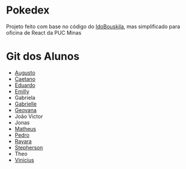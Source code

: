 # Pokedex

Projeto feito com base no código do [IdoBouskila](https://github.com/IdoBouskila/Pokedex/tree/master), mas simplificado para oficina de React da PUC Minas

# Git dos Alunos
- [Augusto](https://github.com/AugustoGAMiotti)
- [Caetano](https://github.com/Caetano-Loiola)
- [Eduardo](https://github.com/eduardodutraS)
- [Emilly](https://github.com/emillymlss)
- Gabriela
- [Gabrielle](https://github.com/gabrielleassuncao)
- [Geovana](https://github.com/geovanasng)
- João Victor
- Jonas
- [Matheus](https://github.com/MatheusBragiS)
- [Pedro](https://github.com/Haish0)
- [Rayara](https://github.com/Sourayy)
- [Stepherson](https://github.com/Tephao)
- Theo
- [Vinicius](https://github.com/viniciusajt)